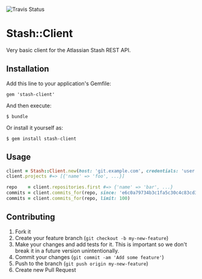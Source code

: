 ![Travis Status](https://travis-ci.org/finn-no/stash-client.png)

# Stash::Client

Very basic client for the Atlassian Stash REST API.

## Installation

Add this line to your application's Gemfile:

    gem 'stash-client'

And then execute:

    $ bundle

Or install it yourself as:

    $ gem install stash-client

## Usage

```ruby
client = Stash::Client.new(host: 'git.example.com', credentials: 'user:pass')
client.projects #=> [{'name' => 'foo', ...}]

repo    = client.repositories.first #=> {'name' => 'bar', ...}
commits = client.commits_for(repo, since: 'e6c0a79734b3c1fa5c30c4c83cd3220e36d7e246')
commits = client.commits_for(repo, limit: 100)
```

## Contributing

1. Fork it
2. Create your feature branch (`git checkout -b my-new-feature`)
3. Make your changes and add tests for it. This is important so we don't break it in a future version unintentionally.
4. Commit your changes (`git commit -am 'Add some feature'`)
5. Push to the branch (`git push origin my-new-feature`)
6. Create new Pull Request
